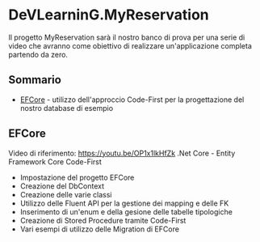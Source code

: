# DeVLearninG.MyReservation

Il progetto MyReservation sarà il nostro banco di prova per una serie di video che avranno come obiettivo di realizzare un'applicazione completa partendo da zero.




## Sommario
* [EFCore](#EFCore) - utilizzo dell'approccio Code-First per la progettazione del nostro database di esempio


## EFCore
Video di riferimento: https://youtu.be/OP1x1lkHfZk .Net Core - Entity Framework Core Code-First
* Impostazione del progetto EFCore
* Creazione del DbContext
* Creazione delle varie classi
* Utilizzo delle Fluent API per la gestione dei mapping e delle FK
* Inserimento di un'enum e della gesione delle tabelle tipologiche
* Creazione di Stored Procedure tramite Code-First
* Vari esempi di utilizzo delle Migration di EFCore
